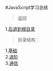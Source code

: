#JavaScript学习总结
> 返回 
 
1.[后退到根目录](https://github.com/dandelion936/studyNotes/blob/master/README.md)  

>目录结构：  

1.[基础](https://github.com/dandelion936/studyNotes/blob/master/JavaScript/%E5%9F%BA%E7%A1%80/README.md)  
2.[进阶](https://github.com/dandelion936/studyNotes/blob/master/JavaScript/%E8%BF%9B%E9%98%B6/README.md)  
3.[通信]()
